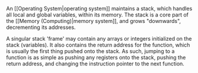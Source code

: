 An [[Operating System|operating system]] maintains a stack, which handles all local and global variables, within its memory. The stack is a core part of the [[Memory (Computing)|memory system]], and grows "downwards", decrementing its addresses.

A singular stack 'frame' may contain any arrays or integers initialized on the stack (variables). It also contains the return address for the function, which is usually the first thing pushed onto the stack. As such, jumping to a function is as simple as pushing any registers onto the stack, pushing the return address, and changing the instruction pointer to the next function.